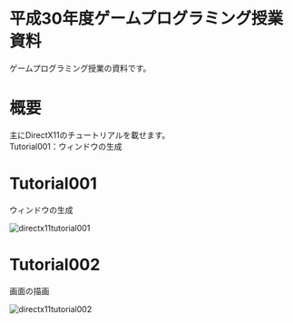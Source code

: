 # 平成30年度ゲームプログラミング授業資料

ゲームプログラミング授業の資料です。

# 概要

主にDirectX11のチュートリアルを載せます。    
Tutorial001：ウィンドウの生成

# Tutorial001

ウィンドウの生成  

![directx11tutorial001](https://user-images.githubusercontent.com/29562713/39845352-4b482b6e-5430-11e8-920c-887ace7bf174.jpg)

# Tutorial002

画面の描画  

![directx11tutorial002](https://user-images.githubusercontent.com/29562713/39902864-38309bd4-550b-11e8-8eac-a1c2777113c6.jpg)

